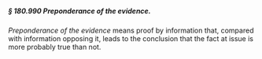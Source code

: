 ##### § 180.990 Preponderance of the evidence. #####

*Preponderance of the evidence* means proof by information that, compared with information opposing it, leads to the conclusion that the fact at issue is more probably true than not.